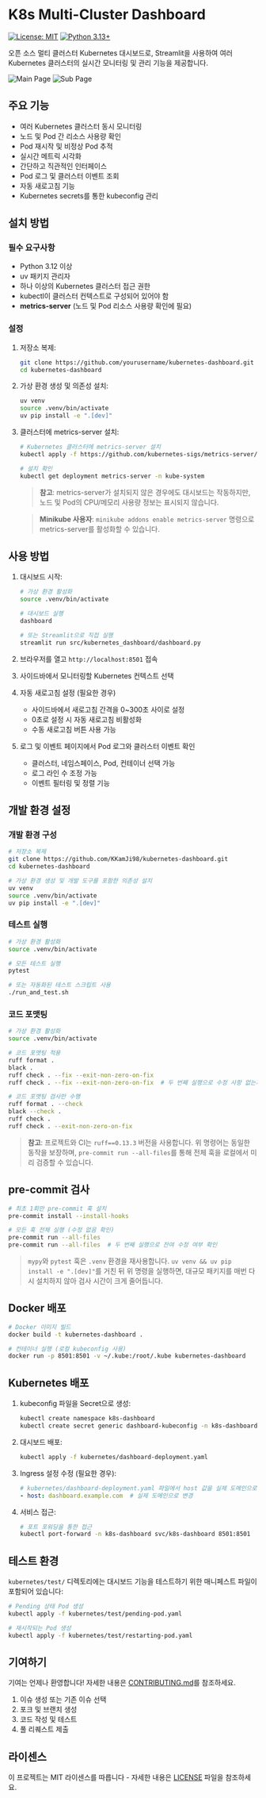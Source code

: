# K8s Multi-Cluster Dashboard

[![License: MIT](https://img.shields.io/badge/License-MIT-yellow.svg)](https://opensource.org/licenses/MIT)
[![Python 3.13+](https://img.shields.io/badge/python-3.13+-blue.svg)](https://www.python.org/downloads/)

오픈 소스 멀티 클러스터 Kubernetes 대시보드로, Streamlit을 사용하여 여러 Kubernetes 클러스터의 실시간 모니터링 및 관리 기능을 제공합니다.

![Main Page](assets/img/main_homepage.png)
![Sub Page](assets/img/cluster_detail.png)

## 주요 기능

- 여러 Kubernetes 클러스터 동시 모니터링
- 노드 및 Pod 간 리소스 사용량 확인
- Pod 재시작 및 비정상 Pod 추적
- 실시간 메트릭 시각화
- 간단하고 직관적인 인터페이스
- Pod 로그 및 클러스터 이벤트 조회
- 자동 새로고침 기능
- Kubernetes secrets를 통한 kubeconfig 관리

## 설치 방법

### 필수 요구사항

- Python 3.12 이상
- uv 패키지 관리자
- 하나 이상의 Kubernetes 클러스터 접근 권한
- kubectl이 클러스터 컨텍스트로 구성되어 있어야 함
- **metrics-server** (노드 및 Pod 리소스 사용량 확인에 필요)

### 설정

1. 저장소 복제:
   ```bash
   git clone https://github.com/yourusername/kubernetes-dashboard.git
   cd kubernetes-dashboard
   ```

2. 가상 환경 생성 및 의존성 설치:
   ```bash
   uv venv
   source .venv/bin/activate
   uv pip install -e ".[dev]"
   ```

3. 클러스터에 metrics-server 설치:
   ```bash
   # Kubernetes 클러스터에 metrics-server 설치
   kubectl apply -f https://github.com/kubernetes-sigs/metrics-server/releases/latest/download/components.yaml

   # 설치 확인
   kubectl get deployment metrics-server -n kube-system
   ```

   > **참고**: metrics-server가 설치되지 않은 경우에도 대시보드는 작동하지만, 노드 및 Pod의 CPU/메모리 사용량 정보는 표시되지 않습니다.

   > **Minikube 사용자**: `minikube addons enable metrics-server` 명령으로 metrics-server를 활성화할 수 있습니다.

## 사용 방법

1. 대시보드 시작:
   ```bash
   # 가상 환경 활성화
   source .venv/bin/activate

   # 대시보드 실행
   dashboard

   # 또는 Streamlit으로 직접 실행
   streamlit run src/kubernetes_dashboard/dashboard.py
   ```

2. 브라우저를 열고 `http://localhost:8501` 접속

3. 사이드바에서 모니터링할 Kubernetes 컨텍스트 선택

4. 자동 새로고침 설정 (필요한 경우)
   - 사이드바에서 새로고침 간격을 0~300초 사이로 설정
   - 0초로 설정 시 자동 새로고침 비활성화
   - 수동 새로고침 버튼 사용 가능

5. 로그 및 이벤트 페이지에서 Pod 로그와 클러스터 이벤트 확인
   - 클러스터, 네임스페이스, Pod, 컨테이너 선택 가능
   - 로그 라인 수 조정 가능
   - 이벤트 필터링 및 정렬 기능

## 개발 환경 설정

### 개발 환경 구성

```bash
# 저장소 복제
git clone https://github.com/KKamJi98/kubernetes-dashboard.git
cd kubernetes-dashboard

# 가상 환경 생성 및 개발 도구를 포함한 의존성 설치
uv venv
source .venv/bin/activate
uv pip install -e ".[dev]"
```

### 테스트 실행

```bash
# 가상 환경 활성화
source .venv/bin/activate

# 모든 테스트 실행
pytest

# 또는 자동화된 테스트 스크립트 사용
./run_and_test.sh
```

### 코드 포맷팅

```bash
# 가상 환경 활성화
source .venv/bin/activate

# 코드 포맷팅 적용
ruff format .
black .
ruff check . --fix --exit-non-zero-on-fix
ruff check . --fix --exit-non-zero-on-fix  # 두 번째 실행으로 수정 사항 없는지 확인

# 코드 포맷팅 검사만 수행
ruff format . --check
black --check .
ruff check .
ruff check . --exit-non-zero-on-fix
```

> **참고**: 프로젝트와 CI는 `ruff==0.13.3` 버전을 사용합니다. 위 명령어는 동일한 동작을 보장하며, `pre-commit run --all-files`를 통해 전체 훅을 로컬에서 미리 검증할 수 있습니다.

## pre-commit 검사

```bash
# 최초 1회만 pre-commit 훅 설치
pre-commit install --install-hooks

# 모든 훅 전체 실행 (수정 없음 확인)
pre-commit run --all-files
pre-commit run --all-files  # 두 번째 실행으로 잔여 수정 여부 확인
```

> `mypy`와 `pytest` 훅은 `.venv` 환경을 재사용합니다. `uv venv && uv pip install -e ".[dev]"`를 거친 뒤 위 명령을 실행하면, 대규모 패키지를 매번 다시 설치하지 않아 검사 시간이 크게 줄어듭니다.

## Docker 배포

```bash
# Docker 이미지 빌드
docker build -t kubernetes-dashboard .

# 컨테이너 실행 (로컬 kubeconfig 사용)
docker run -p 8501:8501 -v ~/.kube:/root/.kube kubernetes-dashboard
```

## Kubernetes 배포

1. kubeconfig 파일을 Secret으로 생성:
   ```bash
   kubectl create namespace k8s-dashboard
   kubectl create secret generic dashboard-kubeconfig -n k8s-dashboard --from-file=kubeconfig=$HOME/.kube/config
   ```

2. 대시보드 배포:
   ```bash
   kubectl apply -f kubernetes/dashboard-deployment.yaml
   ```

3. Ingress 설정 수정 (필요한 경우):
   ```yaml
   # kubernetes/dashboard-deployment.yaml 파일에서 host 값을 실제 도메인으로 변경
   - host: dashboard.example.com  # 실제 도메인으로 변경
   ```

4. 서비스 접근:
   ```bash
   # 포트 포워딩을 통한 접근
   kubectl port-forward -n k8s-dashboard svc/k8s-dashboard 8501:8501
   ```

## 테스트 환경

`kubernetes/test/` 디렉토리에는 대시보드 기능을 테스트하기 위한 매니페스트 파일이 포함되어 있습니다:

```bash
# Pending 상태 Pod 생성
kubectl apply -f kubernetes/test/pending-pod.yaml

# 재시작되는 Pod 생성
kubectl apply -f kubernetes/test/restarting-pod.yaml
```

## 기여하기

기여는 언제나 환영합니다! 자세한 내용은 [CONTRIBUTING.md](CONTRIBUTING.md)를 참조하세요.

1. 이슈 생성 또는 기존 이슈 선택
2. 포크 및 브랜치 생성
3. 코드 작성 및 테스트
4. 풀 리퀘스트 제출

## 라이센스

이 프로젝트는 MIT 라이센스를 따릅니다 - 자세한 내용은 [LICENSE](LICENSE) 파일을 참조하세요.
